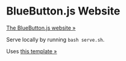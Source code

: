 # BlueButton.js Website

[The BlueButton.js website »](http://blue-button.github.io/bluebutton.js)

Serve locally by running `bash serve.sh`.

Uses [this template »](http://github.com/blacktm/standard-jekyll-template)
